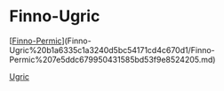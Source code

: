 # Finno-Ugric

[[Finno-Permic](Finno-Ugric%20b1a6335c1a3240d5bc54171cd4c670d1/Finno-Permic%207e5ddc679950431585bd53f9e8524205.md)](Finno-Ugric%20b1a6335c1a3240d5bc54171cd4c670d1/Finno-Permic%207e5ddc679950431585bd53f9e8524205.md)

[Ugric](Finno-Ugric%20b1a6335c1a3240d5bc54171cd4c670d1/Ugric%2016f00954de6048168e2ee2fd1a26d906.md)